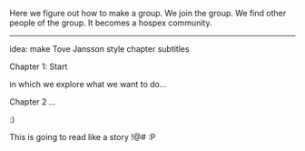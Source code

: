 Here we figure out how to make a group. We join the group. We find other people of the group. It becomes a hospex community.

***
idea: make Tove Jansson style chapter subtitles

Chapter 1: Start

in which we explore what we want to do...


Chapter 2 ...

:)

This is going to read like a story !@# :P
